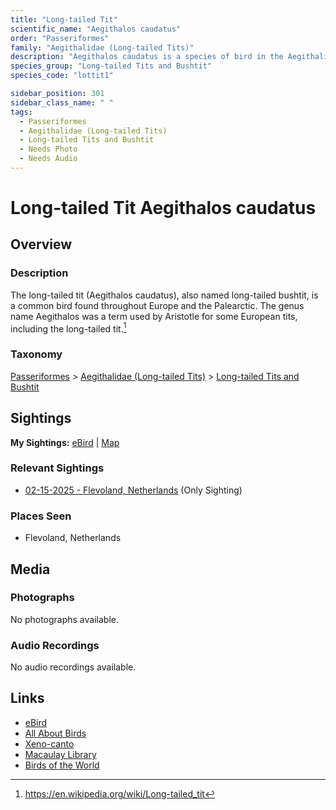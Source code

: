 ```yaml
---
title: "Long-tailed Tit"
scientific_name: "Aegithalos caudatus"
order: "Passeriformes"
family: "Aegithalidae (Long-tailed Tits)"
description: "Aegithalos caudatus is a species of bird in the Aegithalidae (Long-tailed Tits) family. It has been observed 1 times."
species_group: "Long-tailed Tits and Bushtit"
species_code: "lottit1"

sidebar_position: 301
sidebar_class_name: " "
tags: 
  - Passeriformes
  - Aegithalidae (Long-tailed Tits)
  - Long-tailed Tits and Bushtit
  - Needs Photo
  - Needs Audio
---
```


# Long-tailed Tit <span className='sci_name'>Aegithalos caudatus</span>

## Overview

### Description
The long-tailed tit (Aegithalos caudatus), also named long-tailed bushtit, is a common bird found throughout Europe and the Palearctic. The genus name Aegithalos was a term used by Aristotle for some European tits, including the long-tailed tit.[^1]

[^1]: https://en.wikipedia.org/wiki/Long-tailed_tit

### Taxonomy
[Passeriformes](/tags/passeriformes) > [Aegithalidae (Long-tailed Tits)](/tags/aegithalidae-long-tailed-tits) > [Long-tailed Tits and Bushtit](/tags/long-tailed-tits-and-bushtit)


## Sightings

**My Sightings:** [eBird](https://ebird.org/lifelist?r=world&time=life&spp=lottit1) | [Map](/map?species_code=lottit1)

### Relevant Sightings

* [02-15-2025 - Flevoland, Netherlands](https://ebird.org/checklist/S213467942) (Only Sighting)

### Places Seen

* Flevoland, Netherlands



## Media
### Photographs
No photographs available.

### Audio Recordings
No audio recordings available.

## Links
* [eBird](https://ebird.org/species/lottit1) 
* [All About Birds](https://www.allaboutbirds.org/guide/lottit1) 
* [Xeno-canto](https://www.xeno-canto.org/species/aegithalos-caudatus) 
* [Macaulay Library](https://search.macaulaylibrary.org/catalog?taxonCode=lottit1&sort=rating_rank_desc)
* [Birds of the World](https://birdsoftheworld.org/bow/species/lottit1)

